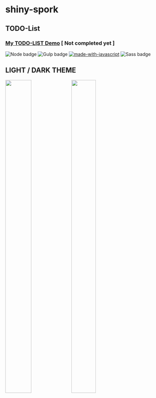 # shiny-spork
## TODO-List 
### [My TODO-LIST Demo](https://jinsunkimdev.github.io/shiny-spork/) [ Not completed yet ]

![Node badge](https://img.shields.io/badge/node-v17.0.1-brightgreen.svg)
![Gulp badge](https://img.shields.io/badge/Made%20with-gulp-%23CF4647?style=plastic&logo=gulp)
[![made-with-javascript](https://img.shields.io/badge/Made%20with-javascript-%23F7DF1E?style=plastic&logo=javascript)](https://developer.mozilla.org/ko/docs/Web/JavaScript)
![Sass badge](https://img.shields.io/badge/Made%20with-sass-%23CC6699?style=plastic&logo=sass)


## LIGHT / DARK THEME
<div>
 <img src= "https://user-images.githubusercontent.com/69026725/150532416-854ffec1-d9c0-45c9-aee0-fb33d5e8cc20.png", width= "40%", height= "50%">
 <img src= "https://user-images.githubusercontent.com/69026725/151158854-9687e4e3-0019-4cdf-83f2-016ccd22d9fe.png", width= "39%", height= "50%">
</div>
